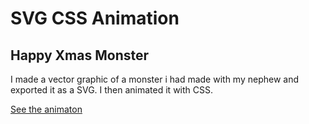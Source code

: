 # SVG CSS Animation
## Happy Xmas Monster

I made a vector graphic of a monster i had made with my nephew and exported it as a SVG. I then animated it with CSS.  

[See the animaton](http://www.janiceshaw.com/xmas/)
